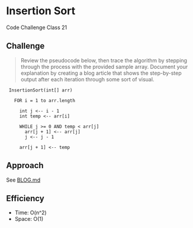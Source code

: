 # Insertion Sort

Code Challenge Class 21

## Challenge

> Review the pseudocode below, then trace the algorithm by stepping through the process with the provided sample array. Document your explanation by creating a blog article that shows the step-by-step output after each iteration through some sort of visual.
 ```
  InsertionSort(int[] arr)
  
    FOR i = 1 to arr.length
    
      int j <-- i - 1
      int temp <-- arr[i]
      
      WHILE j >= 0 AND temp < arr[j]
        arr[j + 1] <-- arr[j]
        j <-- j - 1
        
      arr[j + 1] <-- temp
  ```
  

## Approach

See [BLOG.md](www.xyz.com)

## Efficiency

* Time: O(n^2)
* Space: O(1)
